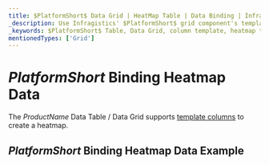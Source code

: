 ```yaml
---
title: $PlatformShort$ Data Grid | HeatMap Table | Data Binding | Infragistics
_description: Use Infragistics' $PlatformShort$ grid component's template columns to create a heatmap table. View our $ProductName$ table demos!
_keywords: $PlatformShort$ Table, Data Grid, column template, heatmap table, $ProductName$, data binding, Infragistics
mentionedTypes: ['Grid']
---
```


# $PlatformShort$ Binding Heatmap Data

The $ProductName$ Data Table / Data Grid supports [template columns](data-grid-column-types.md#template-column) to create a heatmap.

## $PlatformShort$ Binding Heatmap Data Example


<code-view style="height: 600px" 
           data-demos-base-url="{environment:demosBaseUrl}" 
           iframe-src="{environment:demosBaseUrl}/grids/data-grid-type-heatmap-table" 
           alt="$PlatformShort$ Binding Heatmap Data Example" 
           github-src="grids/data-grid/type-heatmap-table">
</code-view>

